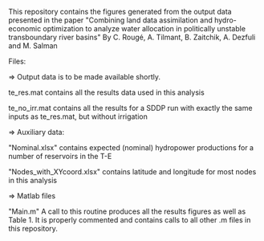 This repository contains the figures generated from the output data presented in
the paper "Combining land data assimilation and hydro-economic optimization to analyze water allocation 
in politically unstable transboundary river basins"
By C. Rougé, A. Tilmant, B. Zaitchik, A. Dezfuli and M. Salman

Files:

=> Output data is to be made available shortly.

te_res.mat 
contains all the results data used in this analysis

te_no_irr.mat 
contains all the results for a SDDP run with exactly the same inputs as te_res.mat, but without irrigation

=> Auxiliary data:

"Nominal.xlsx" contains expected (nominal) hydropower productions for a number of reservoirs in the T-E

"Nodes_with_XYcoord.xlsx" contains latitude and longitude for most nodes in this analysis

=> Matlab files

"Main.m" 
A call to this routine produces all the results figures as well as Table 1.
It is properly commented and contains calls to all other .m files in this repository.
